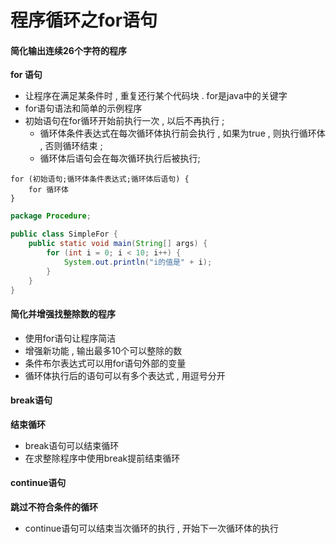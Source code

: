 # 程序循环之for语句

#### 简化输出连续26个字符的程序

**for 语句**

* 让程序在满足某条件时 , 重复还行某个代码块 . for是java中的关键字
* for语句语法和简单的示例程序
* 初始语句在for循环开始前执行一次 , 以后不再执行 ; 
  * 循环体条件表达式在每次循环体执行前会执行 , 如果为true , 则执行循环体 , 否则循环结束 ; 
  * 循环体后语句会在每次循环执行后被执行;

```
for (初始语句;循环体条件表达式;循环体后语句) {
    for 循环体
}
```

```java
package Procedure;

public class SimpleFor {
    public static void main(String[] args) {
        for (int i = 0; i < 10; i++) {
            System.out.println("i的值是" + i);
        }
    }
}
```

#### 简化并增强找整除数的程序

* 使用for语句让程序简洁
* 增强新功能 , 输出最多10个可以整除的数
* 条件布尔表达式可以用for语句外部的变量
* 循环体执行后的语句可以有多个表达式 , 用逗号分开

#### break语句

**结束循环**

* break语句可以结束循环
* 在求整除程序中使用break提前结束循环

#### continue语句

**跳过不符合条件的循环**

* continue语句可以结束当次循环的执行 , 开始下一次循环体的执行



